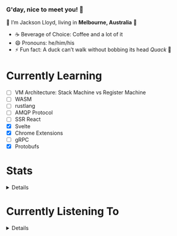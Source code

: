 ### G'day, nice to meet you! 👋

👾 I’m Jackson Lloyd, living in **Melbourne, Australia** 🦘

- ☕ Beverage of Choice: Coffee and a lot of it
- 😄 Pronouns: he/him/his
- ⚡ Fun fact: A duck can’t walk without bobbing its head *Quack* 🦆


# Currently Learning
- [ ] VM Architecture: Stack Machine vs Register Machine
- [ ] WASM
- [ ] rustlang
- [ ] AMQP Protocol
- [ ] SSR React
- [X] Svelte
- [X] Chrome Extensions
- [ ] gRPC
- [X] Protobufs

# Stats
<details>
  <div align="center" style="display: flex; justify-content: center; align-items: center;" >
    <img width="" src="https://github-readme-stats.vercel.app/api/top-langs/?username=JBrLloyd&layout=compact&hide_title=1&card_width=300" alt="Top language used in my repos" />
  </div>
</details>

# Currently Listening To
<details>
  <div align="center" style="display: flex; justify-content: center; align-items: center;" >
    <img width="" src="https://uwokman.herokuapp.com/spotify/currently-playing.svg" alt="Currently Playing on Spotify" />
  </div>
</details>
